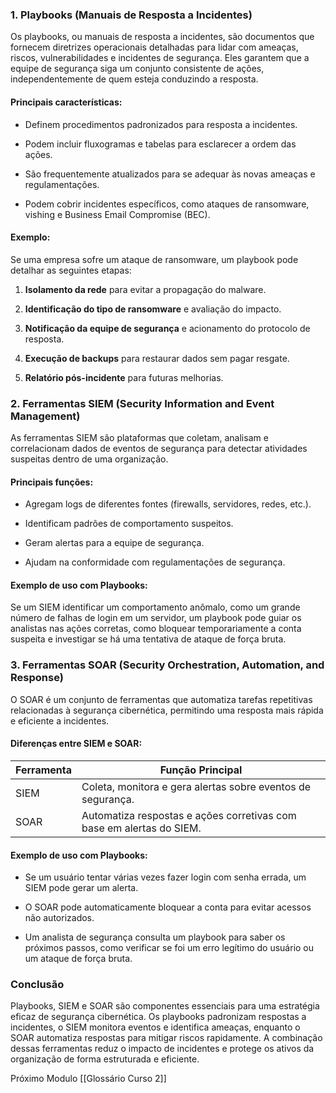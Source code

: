 ### **1. Playbooks (Manuais de Resposta a Incidentes)**

Os playbooks, ou manuais de resposta a incidentes, são documentos que fornecem diretrizes operacionais detalhadas para lidar com ameaças, riscos, vulnerabilidades e incidentes de segurança. Eles garantem que a equipe de segurança siga um conjunto consistente de ações, independentemente de quem esteja conduzindo a resposta.

#### **Principais características:**

- Definem procedimentos padronizados para resposta a incidentes.
    
- Podem incluir fluxogramas e tabelas para esclarecer a ordem das ações.
    
- São frequentemente atualizados para se adequar às novas ameaças e regulamentações.
    
- Podem cobrir incidentes específicos, como ataques de ransomware, vishing e Business Email Compromise (BEC).
    

#### **Exemplo:**

Se uma empresa sofre um ataque de ransomware, um playbook pode detalhar as seguintes etapas:

1. **Isolamento da rede** para evitar a propagação do malware.
    
2. **Identificação do tipo de ransomware** e avaliação do impacto.
    
3. **Notificação da equipe de segurança** e acionamento do protocolo de resposta.
    
4. **Execução de backups** para restaurar dados sem pagar resgate.
    
5. **Relatório pós-incidente** para futuras melhorias.
    

### **2. Ferramentas SIEM (Security Information and Event Management)**

As ferramentas SIEM são plataformas que coletam, analisam e correlacionam dados de eventos de segurança para detectar atividades suspeitas dentro de uma organização.

#### **Principais funções:**

- Agregam logs de diferentes fontes (firewalls, servidores, redes, etc.).
    
- Identificam padrões de comportamento suspeitos.
    
- Geram alertas para a equipe de segurança.
    
- Ajudam na conformidade com regulamentações de segurança.
    

#### **Exemplo de uso com Playbooks:**

Se um SIEM identificar um comportamento anômalo, como um grande número de falhas de login em um servidor, um playbook pode guiar os analistas nas ações corretas, como bloquear temporariamente a conta suspeita e investigar se há uma tentativa de ataque de força bruta.

### **3. Ferramentas SOAR (Security Orchestration, Automation, and Response)**

O SOAR é um conjunto de ferramentas que automatiza tarefas repetitivas relacionadas à segurança cibernética, permitindo uma resposta mais rápida e eficiente a incidentes.

#### **Diferenças entre SIEM e SOAR:**

|**Ferramenta**|**Função Principal**|
|---|---|
|SIEM|Coleta, monitora e gera alertas sobre eventos de segurança.|
|SOAR|Automatiza respostas e ações corretivas com base em alertas do SIEM.|

#### **Exemplo de uso com Playbooks:**

- Se um usuário tentar várias vezes fazer login com senha errada, um SIEM pode gerar um alerta.
    
- O SOAR pode automaticamente bloquear a conta para evitar acessos não autorizados.
    
- Um analista de segurança consulta um playbook para saber os próximos passos, como verificar se foi um erro legítimo do usuário ou um ataque de força bruta.
    

### **Conclusão**

Playbooks, SIEM e SOAR são componentes essenciais para uma estratégia eficaz de segurança cibernética. Os playbooks padronizam respostas a incidentes, o SIEM monitora eventos e identifica ameaças, enquanto o SOAR automatiza respostas para mitigar riscos rapidamente. A combinação dessas ferramentas reduz o impacto de incidentes e protege os ativos da organização de forma estruturada e eficiente.

Próximo Modulo [[Glossário Curso 2]]
